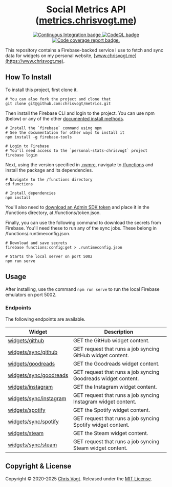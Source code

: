 <h1 align='center'>
  Social Metrics API (<a href='https://metrics.chrisvogt.me' title='metrics.chrisvogt.me'>metrics.chrisvogt.me</a>)
</h1>

<p align='center'>
  <a href='https://github.com/chrisvogt/metrics/actions/workflows/ci.yml'>
    <img src='https://github.com/chrisvogt/metrics/actions/workflows/ci.yml/badge.svg?branch=main' alt='Continuous Integration badge' />
  </a>
  <a href='https://github.com/chrisvogt/metrics/actions/workflows/codeql.yml'>
    <img src='https://github.com/chrisvogt/metrics/actions/workflows/codeql.yml/badge.svg?branch=main' alt='CodeQL badge' />
  </a>
  <a href='https://codecov.io/gh/chrisvogt/metrics'>
    <img src='https://codecov.io/gh/chrisvogt/metrics/branch/main/graph/badge.svg?token=YUksu2c99s' alt='Code coverage report badge.' />
  </a>
</p>

This repository contains a Firebase-backed service I use to fetch and sync data for widgets on my personal website, [www.chrisvogt.me](https://www.chrisvogt.me).

## How To Install

To install this project, first clone it.

```
# You can also fork the project and clone that
git clone git@github.com:chrisvogt/metrics.git
```

Then install the Firebase CLI and login to the project. You can use npm (below) or any of the other [documented install methods](https://firebase.google.com/docs/cli#mac-linux-npm).

```
# Install the `firebase` command using npm
# See the documentation for other ways to install it
npm install -g firebase-tools
```

```
# Login to Firebase
# You'll need access to the `personal-stats-chrisvogt` project
firebase login
```

Next, using the version specified in [.nvmrc](./.nvmrc), navigate to [/functions](./functions) and install the package and its dependencies.

```
# Navigate to the /functions directory
cd functions
```

```
# Install dependencies
npm install
```

You'll also need to [download an Admin SDK token](https://console.firebase.google.com/u/1/project/personal-stats-chrisvogt/settings/serviceaccounts/adminsdk) and place it in the /functions directory, at /functions/token.json.

Finally, you can use the following command to download the secrets from Firebase. You'll need these to run any of the sync jobs. These belong in /functions/.runtimeconfig.json.

```
# Download and save secrets
firebase functions:config:get > .runtimeconfig.json
```

```
# Starts the local server on port 5002
npm run serve
```

## Usage

After installing, use the command `npm run serve` to run the local Firebase emulators on port 5002.

### Endpoints

The following endpoints are available.

| Widget | Description |
|--------|-------------|
| [widgets/github](http://localhost:5002/api/widgets/github) | GET the GitHub widget content.                                           |
| [widgets/sync/github](http://localhost:5002/api/widgets/sync/github) | GET request that runs a job syncing GitHub widget content.          |
| [widgets/goodreads](http://localhost:5002/api/widgets/goodreads) | GET the Goodreads widget content.                                  |
| [widgets/sync/goodreads](http://localhost:5002/api/widgets/sync/goodreads) | GET request that runs a job syncing Goodreads widget content. |
| [widgets/instagram](http://localhost:5002/api/widgets/instagram) | GET the Instagram widget content.                                  |
| [widgets/sync/instagram](http://localhost:5002/api/widgets/sync/instagram) | GET request that runs a job syncing Instagram widget content. |
| [widgets/spotify](http://localhost:5002/api/widgets/spotify) | GET the Spotify widget content.                                        |
| [widgets/sync/spotify](http://localhost:5002/api/widgets/sync/spotify) | GET request that runs a job syncing Spotify widget content.       |
| [widgets/steam](http://localhost:5002/api/widgets/steam) | GET the Steam widget content.                                              |
| [widgets/sync/steam](http://localhost:5002/api/widgets/sync/steam) | GET request that runs a job syncing Steam widget content.             |

## Copyright & License

Copyright © 2020-2025 [Chris Vogt](https://www.chrisvogt.me). Released under the [MIT License](LICENSE).
